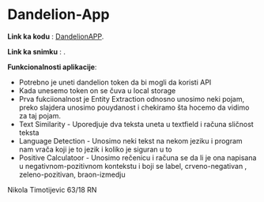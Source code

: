 # Dandelion-App


**Link ka kodu** : [DandelionAPP]().

**Link ka snimku** : []().

**Funkcionalnosti aplikacije**:
+ Potrebno je uneti dandelion token da bi mogli da koristi API
+ Kada unesemo token on se čuva u local storage
+ Prva fukciionalnost je Entity Extraction odnosno unosimo neki pojam, preko slajdera unosimo pouydanost i chekiramo šta hocemo da vidimo za taj pojam.
+ Text Similarity - Uporedjuje dva teksta uneta u textfield i računa sličnost teksta
+ Language Detection - Unosimo neki tekst na nekom jeziku i program nam vrača koji je to jezik i koliko je siguran u to
+ Positive Calculatoor - Unosimo rečenicu i računa se da li je ona napisana u negativnom-pozitivnom kontekstu i boji se label, crveno-negativan , zeleno-pozitivan, braon-izmedju



Nikola Timotijevic 63/18 RN
